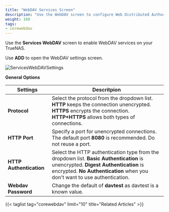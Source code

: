 ```yaml
---
title: "WebDAV Services Screen"
description: "Use the WebDAV screen to configure Web Distributed Authoring and Versioning (WebDAV) and related service options on your TrueNAS"
weight: 160
tags:
- corewebdav
---
```


Use the **Services WebDAV** screen to enable WebDAV services on your TrueNAS.

Use **ADD** to open the WebDAV settings screen.

![ServicesWebDAVSettings](/images/CORE/13.0/ServicesWebDAVSettings.png "Services WebDAV Settings Screen")

**General Options**

| Settings | Descritpion |
|----------|-------------|
| **Protocol** | Select the protocol from the dropdown list. **HTTP** keeps the connection unencrypted. **HTTPS** encrypts the connection. **HTTP+HTTPS** allows both types of connections. |
| **HTTP Port** | Specify a port for unencrypted connections. The default port **8080** is recommended. Do not reuse a port. |
| **HTTP Authentication** | Select the HTTP authentication type from the dropdown list. **Basic Authentication** is unencrypted. **Digest Authentication** is encrypted. **No Authentication** when you don't want to use authentication. |
| **Webdav Password** | Change the default of **davtest** as davtest is a known value. |

{{< taglist tag="corewebdav" limit="10" title="Related Articles" >}}